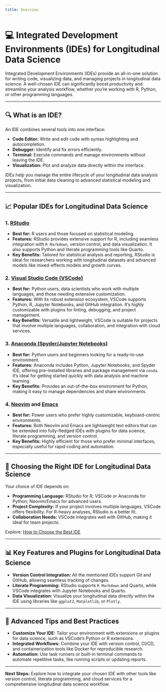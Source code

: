 ```yaml
---
title: Overview
---
```


# 💻 **Integrated Development Environments (IDEs) for Longitudinal Data Science**

Integrated Development Environments (IDEs) provide an all-in-one solution for writing code, visualizing data, and managing projects in longitudinal data science. A well-chosen IDE can significantly boost productivity and streamline your analysis workflow, whether you’re working with R, Python, or other programming languages.

---

## 🔍 **What is an IDE?**

An IDE combines several tools into one interface:

- **Code Editor:** Write and edit code with syntax highlighting and autocompletion.
- **Debugger:** Identify and fix errors efficiently.
- **Terminal:** Execute commands and manage environments without leaving the IDE.
- **Visualization:** Plot and analyze data directly within the interface.

IDEs help you manage the entire lifecycle of your longitudinal data analysis projects, from initial data cleaning to advanced statistical modeling and visualization.

---

## 📈 **Popular IDEs for Longitudinal Data Science**

### 1. **[RStudio](https://rstudio.com/products/rstudio/)**

- **Best for:** R users and those focused on statistical modeling.
- **Features:** RStudio provides extensive support for R, including seamless integration with `R Markdown`, version control, and data visualization. It also supports Python and literate programming tools like Quarto.
- **Key Benefits:** Tailored for statistical analysis and reporting, RStudio is ideal for researchers working with longitudinal datasets and advanced models like mixed-effects models and growth curves.

### 2. **[Visual Studio Code (VSCode)](https://code.visualstudio.com/)**

- **Best for:** Python users, data scientists who work with multiple languages, and those needing extensive customization.
- **Features:** With its robust extension ecosystem, VSCode supports Python, R, Jupyter Notebooks, and GitHub integration. It’s highly customizable with plugins for linting, debugging, and project management.
- **Key Benefits:** Versatile and lightweight, VSCode is suitable for projects that involve multiple languages, collaboration, and integration with cloud services.

### 3. **[Anaconda (Spyder/Jupyter Notebooks)](https://www.anaconda.com/products/individual)**

- **Best for:** Python users and beginners looking for a ready-to-use environment.
- **Features:** Anaconda includes Python, Jupyter Notebooks, and Spyder IDE, offering pre-installed libraries and package management via `conda`. It’s ideal for getting started quickly with data analysis and machine learning.
- **Key Benefits:** Provides an out-of-the-box environment for Python, making it easy to manage dependencies and share environments.

### 4. **[Neovim](https://neovim.io/) and [Emacs](https://www.gnu.org/software/emacs/)**

- **Best for:** Power users who prefer highly customizable, keyboard-centric environments.
- **Features:** Both Neovim and Emacs are lightweight text editors that can be extended into fully-fledged IDEs with plugins for data science, literate programming, and version control.
- **Key Benefits:** Highly efficient for those who prefer minimal interfaces, especially useful for rapid coding and automation.

---

## 🤔 **Choosing the Right IDE for Longitudinal Data Science**

Your choice of IDE depends on:

- **Programming Language:** RStudio for R; VSCode or Anaconda for Python; Neovim/Emacs for advanced users.
- **Project Complexity:** If your project involves multiple languages, VSCode offers flexibility. For R-heavy analyses, RStudio is a better fit.
- **Collaboration Needs:** VSCode integrates well with GitHub, making it ideal for team projects.

Explore: [How to Choose the Best IDE](https://towardsdatascience.com/choosing-the-right-ide-for-your-data-science-project-935ee7cbbc7d)

---

## 📊 **Key Features and Plugins for Longitudinal Data Science**

- **Version Control Integration:** All the mentioned IDEs support Git and GitHub, allowing seamless tracking of changes.
- **Literate Programming:** RStudio supports `R Markdown` and Quarto, while VSCode integrates with Jupyter Notebooks and Quarto.
- **Data Visualization:** Visualize your longitudinal data directly within the IDE using libraries like `ggplot2`, `Matplotlib`, or `Plotly`.

---

## 🚀 **Advanced Tips and Best Practices**

- **Customize Your IDE:** Tailor your environment with extensions or plugins for data science, such as VSCode’s Python or R extensions.
- **Integrated Workflows:** Combine your IDE with version control, CI/CD, and containerization tools like Docker for reproducible research.
- **Automation:** Use task runners or built-in terminal commands to automate repetitive tasks, like running scripts or updating reports.

---

**Next Steps:** Explore how to integrate your chosen IDE with other tools like version control, literate programming, and cloud services for a comprehensive longitudinal data science workflow.
